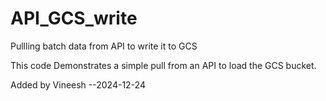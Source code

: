 # API_GCS_write
Pullling batch data from API to write it to GCS 


This code Demonstrates a simple pull from an API to load the GCS bucket.

Added by Vineesh --2024-12-24
